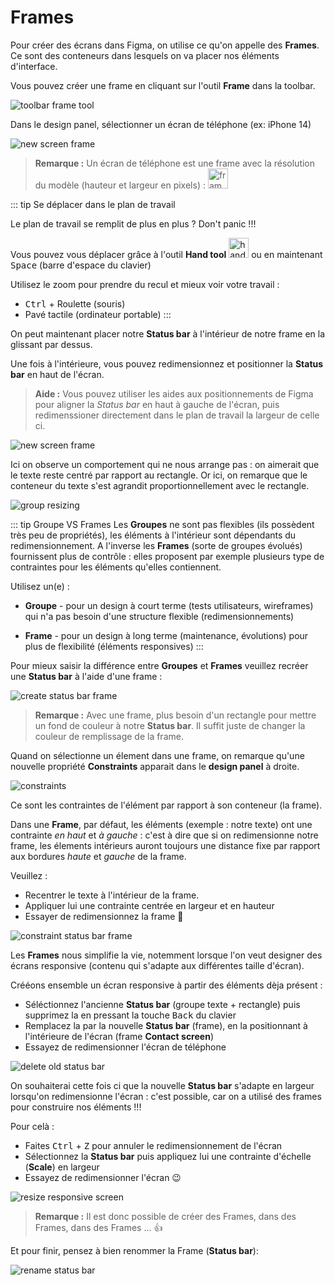 # Frames

Pour créer des écrans dans Figma, on utilise ce qu'on appelle des **Frames**. Ce sont des conteneurs dans lesquels on va placer nos éléments d'interface.

Vous pouvez créer une frame en cliquant sur l'outil **Frame** dans la toolbar.

<img alt="toolbar frame tool" src="../../../assets/img/figma/theory/ui-components/toolbar_frame_tools.png">

Dans le design panel, sélectionner un écran de téléphone (ex: iPhone 14)

<img alt="new screen frame" src="../../../assets/img/figma/theory/ui-components/new-screen-frame.gif">

> **Remarque :** Un écran de téléphone est une frame avec la résolution du modèle (hauteur et largeur en pixels) : <img height="32px" alt="frame resolution" src="../../../assets/img/figma/theory/ui-components/frame-resolution.png">

::: tip Se déplacer dans le plan de travail

Le plan de travail se remplit de plus en plus ? Don't panic !!!

Vous pouvez vous déplacer grâce à l'outil **Hand tool** <img height="32px" alt="hand tool" src="../../../assets/img/figma/theory/ui-components/hand-tool-icon.png"> ou en maintenant <kbd>Space</kbd> (barre d'espace du clavier)

Utilisez le zoom pour prendre du recul et mieux voir votre travail :
- <kbd>Ctrl</kbd> + Roulette (souris)
- Pavé tactile (ordinateur portable)
:::

On peut maintenant placer notre **Status bar** à l'intérieur de notre frame en la glissant par dessus.

Une fois à l'intérieure, vous pouvez redimensionnez et positionner la **Status bar** en haut de l'écran.

> **Aide :** Vous pouvez utiliser les aides aux positionnements de Figma pour aligner la _Status bar_ en haut à gauche de l'écran, puis redimenssioner directement dans le plan de travail la largeur de celle ci.

<img alt="new screen frame" src="../../../assets/img/figma/theory/ui-components/drag-into-frame.gif">

Ici on observe un comportement qui ne nous arrange pas : on aimerait que le texte reste centré par rapport au rectangle. Or ici, on remarque que le conteneur du texte s'est agrandit proportionnellement avec le rectangle.

<img alt="group resizing" src="../../../assets/img/figma/theory/ui-components/groupe-resizing.png">

::: tip Groupe VS Frames
Les **Groupes** ne sont pas flexibles (ils possèdent très peu de propriétés), les éléments à l'intérieur sont dépendants du redimensionnement. A l'inverse les **Frames** (sorte de groupes évolués) fournissent plus de contrôle : elles proposent par exemple plusieurs type de contraintes pour les éléments qu'elles contiennent.

Utilisez un(e) :
- **Groupe** - pour un design à court terme (tests utilisateurs, wireframes) qui n'a pas besoin d'une structure flexible (redimensionnements)

- **Frame** - pour un design à long terme (maintenance, évolutions) pour plus de flexibilité (éléments responsives)
:::

Pour mieux saisir la différence entre **Groupes** et **Frames** veuillez recréer une **Status bar** à l'aide d'une frame :

<img alt="create status bar frame" src="../../../assets/img/figma/theory/ui-components/create-status-bar-frame.gif">

> **Remarque :** Avec une frame, plus besoin d'un rectangle pour mettre un fond de couleur à notre **Status bar**. Il suffit juste de changer la couleur de remplissage de la frame.

Quand on sélectionne un élement dans une frame, on remarque qu'une nouvelle propriété **Constraints** apparait dans le **design panel** à droite.

<img alt="constraints" src="../../../assets/img/figma/theory/ui-components/constraints.png">

Ce sont les contraintes de l'élément par rapport à son conteneur (la frame). 

Dans une **Frame**, par défaut, les éléments (exemple : notre texte) ont une contrainte _en haut_ et _à gauche_ : c'est à dire que si on redimensionne notre frame, les élements intérieurs auront toujours une distance fixe par rapport aux bordures _haute_ et _gauche_ de la frame.

Veuillez :
- Recentrer le texte à l'intérieur de la frame.
- Appliquer lui une contrainte centrée en largeur et en hauteur
- Essayer de redimensionnez la frame 🙂

<img alt="constraint status bar frame" src="../../../assets/img/figma/theory/ui-components/constraint-status-bar-frame.gif">

Les **Frames** nous simplifie la vie, notemment lorsque l'on veut designer des écrans responsive (contenu qui s'adapte aux différentes taille d'écran).

Crééons ensemble un écran responsive à partir des éléments dèja présent : 
- Séléctionnez l'ancienne **Status bar** (groupe texte + rectangle) puis supprimez la en pressant la touche <kbd>Back</kbd> du clavier
- Remplacez la par la nouvelle **Status bar** (frame), en la positionnant à l'intérieure de l'écran (frame **Contact screen**)
- Essayez de redimensionner l'écran de téléphone 

<img alt="delete old status bar" src="../../../assets/img/figma/theory/ui-components/delete-old-status-bar.gif">

On souhaiterai cette fois ci que la nouvelle **Status bar** s'adapte en largeur lorsqu'on redimensionne l'écran : c'est possible, car on a utilisé des frames pour construire nos éléments !!!

Pour celà :
- Faites <kbd>Ctrl</kbd> + <kbd>Z</kbd> pour annuler le redimensionnement de l'écran
- Sélectionnez la **Status bar** puis appliquez lui une contrainte d'échelle (**Scale**) en largeur
- Essayez de redimensionner l'écran 😉

<img alt="resize responsive screen" src="../../../assets/img/figma/theory/ui-components/resize-responsive-screen.gif">

> **Remarque :** Il est donc possible de créer des Frames, dans des Frames, dans des Frames ... 👍

Et pour finir, pensez à bien renommer la Frame (**Status bar**):

<img alt="rename status bar" src="../../../assets/img/figma/theory/ui-components/rename-status-bar.gif">